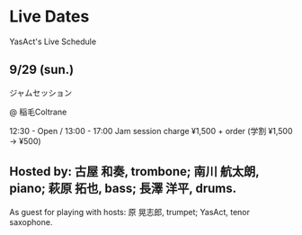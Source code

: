 # Live Dates

YasAct's Live Schedule

## 9/29 (sun.)

ジャムセッション

@ 稲毛Coltrane

12:30 - Open / 13:00 - 17:00 Jam session
charge ¥1,500 + order (学割 ¥1,500 → ¥500)

Hosted by:
古屋 和奏, trombone; 南川 航太朗, piano;
萩原 拓也, bass; 長澤 洋平, drums.
-
As guest for playing with hosts:
原 晃志郎, trumpet; YasAct, tenor saxophone.
